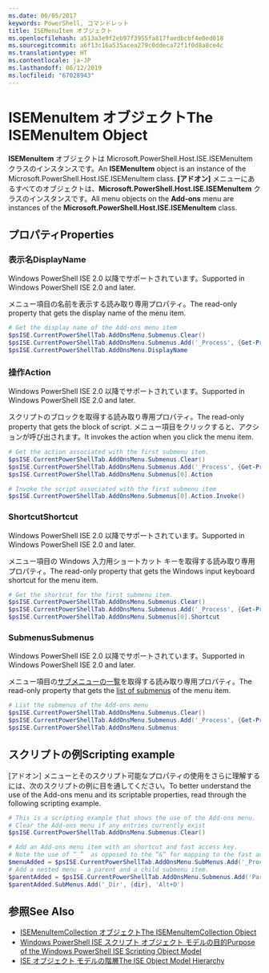 ```yaml
---
ms.date: 06/05/2017
keywords: PowerShell, コマンドレット
title: ISEMenuItem オブジェクト
ms.openlocfilehash: a513a3e9f2eb97f3955fa817faedbcbf4e0ed018
ms.sourcegitcommit: a6f13c16a535acea279c0ddeca72f1f0d8a8ce4c
ms.translationtype: HT
ms.contentlocale: ja-JP
ms.lasthandoff: 06/12/2019
ms.locfileid: "67028943"
---
```

# <a name="the-isemenuitem-object"></a><span data-ttu-id="366bb-103">ISEMenuItem オブジェクト</span><span class="sxs-lookup"><span data-stu-id="366bb-103">The ISEMenuItem Object</span></span>

<span data-ttu-id="366bb-104">**ISEMenuItem** オブジェクトは Microsoft.PowerShell.Host.ISE.ISEMenuItem クラスのインスタンスです。</span><span class="sxs-lookup"><span data-stu-id="366bb-104">An **ISEMenuItem** object is an instance of the Microsoft.PowerShell.Host.ISE.ISEMenuItem class.</span></span> <span data-ttu-id="366bb-105">**[アドオン]** メニューにあるすべてのオブジェクトは、**Microsoft.PowerShell.Host.ISE.ISEMenuItem** クラスのインスタンスです。</span><span class="sxs-lookup"><span data-stu-id="366bb-105">All menu objects on the **Add-ons** menu are instances of the **Microsoft.PowerShell.Host.ISE.ISEMenuItem** class.</span></span>

## <a name="properties"></a><span data-ttu-id="366bb-106">プロパティ</span><span class="sxs-lookup"><span data-stu-id="366bb-106">Properties</span></span>

### <a name="displayname"></a><span data-ttu-id="366bb-107">表示名</span><span class="sxs-lookup"><span data-stu-id="366bb-107">DisplayName</span></span>

<span data-ttu-id="366bb-108">Windows PowerShell ISE 2.0 以降でサポートされています。</span><span class="sxs-lookup"><span data-stu-id="366bb-108">Supported in Windows PowerShell ISE 2.0 and later.</span></span>

<span data-ttu-id="366bb-109">メニュー項目の名前を表示する読み取り専用プロパティ。</span><span class="sxs-lookup"><span data-stu-id="366bb-109">The read-only property that gets the display name of the menu item.</span></span>

```powershell
# Get the display name of the Add-ons menu item
$psISE.CurrentPowerShellTab.AddOnsMenu.Submenus.Clear()
$psISE.CurrentPowerShellTab.AddOnsMenu.Submenus.Add('_Process', {Get-Process}, 'Alt+P')
$psISE.CurrentPowerShellTab.AddOnsMenu.DisplayName
```

### <a name="action"></a><span data-ttu-id="366bb-110">操作</span><span class="sxs-lookup"><span data-stu-id="366bb-110">Action</span></span>

<span data-ttu-id="366bb-111">Windows PowerShell ISE 2.0 以降でサポートされています。</span><span class="sxs-lookup"><span data-stu-id="366bb-111">Supported in Windows PowerShell ISE 2.0 and later.</span></span>

<span data-ttu-id="366bb-112">スクリプトのブロックを取得する読み取り専用プロパティ。</span><span class="sxs-lookup"><span data-stu-id="366bb-112">The read-only property that gets the block of script.</span></span> <span data-ttu-id="366bb-113">メニュー項目をクリックすると、アクションが呼び出されます。</span><span class="sxs-lookup"><span data-stu-id="366bb-113">It invokes the action when you click the menu item.</span></span>

```powershell
# Get the action associated with the first submenu item.
$psISE.CurrentPowerShellTab.AddOnsMenu.Submenus.Clear()
$psISE.CurrentPowerShellTab.AddOnsMenu.Submenus.Add('_Process', {Get-Process}, 'Alt+P')
$psISE.CurrentPowerShellTab.AddOnsMenu.Submenus[0].Action

# Invoke the script associated with the first submenu item
$psISE.CurrentPowerShellTab.AddOnsMenu.Submenus[0].Action.Invoke()
```

### <a name="shortcut"></a><span data-ttu-id="366bb-114">Shortcut</span><span class="sxs-lookup"><span data-stu-id="366bb-114">Shortcut</span></span>

<span data-ttu-id="366bb-115">Windows PowerShell ISE 2.0 以降でサポートされています。</span><span class="sxs-lookup"><span data-stu-id="366bb-115">Supported in Windows PowerShell ISE 2.0 and later.</span></span>

<span data-ttu-id="366bb-116">メニュー項目の Windows 入力用ショートカット キーを取得する読み取り専用プロパティ。</span><span class="sxs-lookup"><span data-stu-id="366bb-116">The read-only property that gets the Windows input keyboard shortcut for the menu item.</span></span>

```powershell
# Get the shortcut for the first submenu item.
$psISE.CurrentPowerShellTab.AddOnsMenu.Submenus.Clear()
$psISE.CurrentPowerShellTab.AddOnsMenu.Submenus.Add('_Process', {Get-Process}, 'Alt+P')
$psISE.CurrentPowerShellTab.AddOnsMenu.Submenus[0].Shortcut
```

### <a name="submenus"></a><span data-ttu-id="366bb-117">Submenus</span><span class="sxs-lookup"><span data-stu-id="366bb-117">Submenus</span></span>

<span data-ttu-id="366bb-118">Windows PowerShell ISE 2.0 以降でサポートされています。</span><span class="sxs-lookup"><span data-stu-id="366bb-118">Supported in Windows PowerShell ISE 2.0 and later.</span></span>

<span data-ttu-id="366bb-119">メニュー項目の[サブメニューの一覧](The-ISEMenuItemCollection-Object.md)を取得する読み取り専用プロパティ。</span><span class="sxs-lookup"><span data-stu-id="366bb-119">The read-only property that gets the [list of submenus](The-ISEMenuItemCollection-Object.md) of the menu item.</span></span>

```powershell
# List the submenus of the Add-ons menu
$psISE.CurrentPowerShellTab.AddOnsMenu.Submenus.Clear()
$psISE.CurrentPowerShellTab.AddOnsMenu.Submenus.Add('_Process', {Get-Process}, 'Alt+P')
$psISE.CurrentPowerShellTab.AddOnsMenu.Submenus
```

## <a name="scripting-example"></a><span data-ttu-id="366bb-120">スクリプトの例</span><span class="sxs-lookup"><span data-stu-id="366bb-120">Scripting example</span></span>

<span data-ttu-id="366bb-121">[アドオン] メニューとそのスクリプト可能なプロパティの使用をさらに理解するには、次のスクリプトの例に目を通してください。</span><span class="sxs-lookup"><span data-stu-id="366bb-121">To better understand the use of the Add-ons menu and its scriptable properties, read through the following scripting example.</span></span>

```powershell
# This is a scripting example that shows the use of the Add-ons menu.
# Clear the Add-ons menu if any entries currently exist
$psISE.CurrentPowerShellTab.AddOnsMenu.Submenus.Clear()

# Add an Add-ons menu item with an shortcut and fast access key.
# Note the use of “_”  as opposed to the “&” for mapping to the fast access key letter for the menu item.
$menuAdded = $psISE.CurrentPowerShellTab.AddOnsMenu.SubMenus.Add('_Process', {Get-Process}, 'Alt+P')
# Add a nested menu - a parent and a child submenu item.
$parentAdded = $psISE.CurrentPowerShellTab.AddOnsMenu.Submenus.Add('Parent', $null, $null)
$parentAdded.SubMenus.Add('_Dir', {dir}, 'Alt+D')
```

## <a name="see-also"></a><span data-ttu-id="366bb-122">参照</span><span class="sxs-lookup"><span data-stu-id="366bb-122">See Also</span></span>

- [<span data-ttu-id="366bb-123">ISEMenuItemCollection オブジェクト</span><span class="sxs-lookup"><span data-stu-id="366bb-123">The ISEMenuItemCollection Object</span></span>](The-ISEMenuItemCollection-Object.md)
- [<span data-ttu-id="366bb-124">Windows PowerShell ISE スクリプト オブジェクト モデルの目的</span><span class="sxs-lookup"><span data-stu-id="366bb-124">Purpose of the Windows PowerShell ISE Scripting Object Model</span></span>](Purpose-of-the-Windows-PowerShell-ISE-Scripting-Object-Model.md)
- [<span data-ttu-id="366bb-125">ISE オブジェクト モデルの階層</span><span class="sxs-lookup"><span data-stu-id="366bb-125">The ISE Object Model Hierarchy</span></span>](The-ISE-Object-Model-Hierarchy.md)

